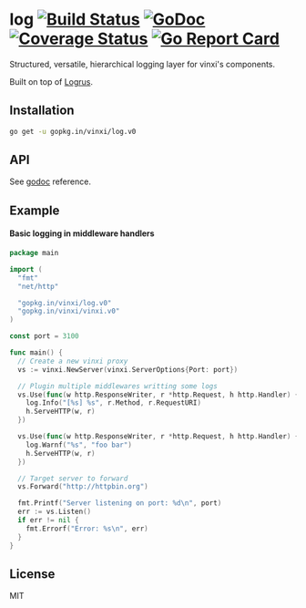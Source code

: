 # log [![Build Status](https://travis-ci.org/vinxi/log.png)](https://travis-ci.org/vinxi/log) [![GoDoc](https://godoc.org/github.com/vinxi/log?status.svg)](https://godoc.org/github.com/vinxi/log) [![Coverage Status](https://coveralls.io/repos/github/vinxi/log/badge.svg?branch=master)](https://coveralls.io/github/vinxi/log?branch=master) [![Go Report Card](https://goreportcard.com/badge/github.com/vinxi/log)](https://goreportcard.com/report/github.com/vinxi/log)

Structured, versatile, hierarchical logging layer for vinxi's components. 

Built on top of [Logrus](https://github.com/Sirupsen/logrus).

## Installation

```bash
go get -u gopkg.in/vinxi/log.v0
```

## API

See [godoc](https://godoc.org/github.com/vinxi/log) reference.

## Example

#### Basic logging in middleware handlers

```go
package main

import (
  "fmt"
  "net/http"

  "gopkg.in/vinxi/log.v0"
  "gopkg.in/vinxi/vinxi.v0"
)

const port = 3100

func main() {
  // Create a new vinxi proxy
  vs := vinxi.NewServer(vinxi.ServerOptions{Port: port})

  // Plugin multiple middlewares writting some logs
  vs.Use(func(w http.ResponseWriter, r *http.Request, h http.Handler) {
    log.Info("[%s] %s", r.Method, r.RequestURI)
    h.ServeHTTP(w, r)
  })

  vs.Use(func(w http.ResponseWriter, r *http.Request, h http.Handler) {
    log.Warnf("%s", "foo bar")
    h.ServeHTTP(w, r)
  })

  // Target server to forward
  vs.Forward("http://httpbin.org")

  fmt.Printf("Server listening on port: %d\n", port)
  err := vs.Listen()
  if err != nil {
    fmt.Errorf("Error: %s\n", err)
  }
}

```

## License

MIT
